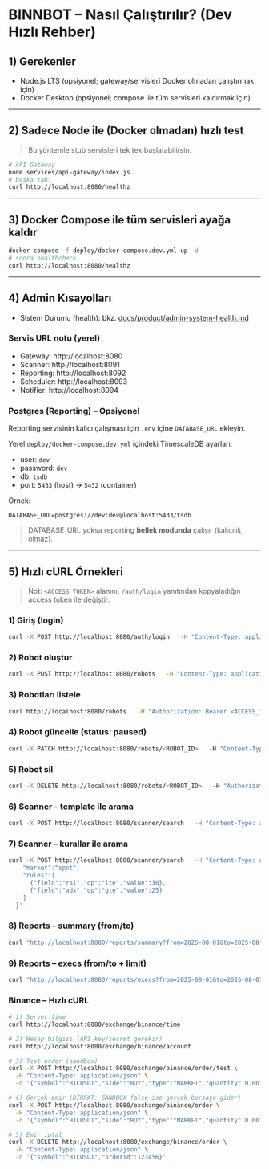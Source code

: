 # BINNBOT – Nasıl Çalıştırılır? (Dev Hızlı Rehber)

## 1) Gerekenler
- Node.js LTS (opsiyonel; gateway/servisleri Docker olmadan çalıştırmak için)
- Docker Desktop (opsiyonel; compose ile tüm servisleri kaldırmak için)

---

## 2) Sadece Node ile (Docker olmadan) hızlı test
> Bu yöntemle stub servisleri tek tek başlatabilirsin.

```bash
# API Gateway
node services/api-gateway/index.js
# başka tab:
curl http://localhost:8080/healthz
```

---

## 3) Docker Compose ile tüm servisleri ayağa kaldır
```bash
docker compose -f deploy/docker-compose.dev.yml up -d
# sonra healthcheck
curl http://localhost:8080/healthz
```

---

## 4) Admin Kısayolları
- Sistem Durumu (health): bkz. [docs/product/admin-system-health.md](./docs/product/admin-system-health.md)

### Servis URL notu (yerel)
- Gateway: http://localhost:8080
- Scanner: http://localhost:8091
- Reporting: http://localhost:8092
- Scheduler: http://localhost:8093
- Notifier: http://localhost:8094

### Postgres (Reporting) – Opsiyonel
Reporting servisinin kalıcı çalışması için `.env` içine `DATABASE_URL` ekleyin.

Yerel `deploy/docker-compose.dev.yml` içindeki TimescaleDB ayarları:
- user: `dev`
- password: `dev`
- db: `tsdb`
- port: `5433` (host) → `5432` (container)

Örnek:
```
DATABASE_URL=postgres://dev:dev@localhost:5433/tsdb
```

> DATABASE_URL yoksa reporting **bellek modunda** çalışır (kalıcılık olmaz).

---

## 5) Hızlı cURL Örnekleri

> Not: `<ACCESS_TOKEN>` alanını, `/auth/login` yanıtından kopyaladığın access token ile değiştir.

### 1) Giriş (login)
```bash
curl -X POST http://localhost:8080/auth/login   -H "Content-Type: application/json"   -d '{"email":"user@binnbot.com","password":"123456"}'
```

### 2) Robot oluştur
```bash
curl -X POST http://localhost:8080/robots   -H "Content-Type: application/json"   -H "Authorization: Bearer <ACCESS_TOKEN>"   -d '{"symbol":"BTCUSDT","side":"buy"}'
```

### 3) Robotları listele
```bash
curl http://localhost:8080/robots   -H "Authorization: Bearer <ACCESS_TOKEN>"
```

### 4) Robot güncelle (status: paused)
```bash
curl -X PATCH http://localhost:8080/robots/<ROBOT_ID>   -H "Content-Type: application/json"   -H "Authorization: Bearer <ACCESS_TOKEN>"   -d '{"status":"paused"}'
```

### 5) Robot sil
```bash
curl -X DELETE http://localhost:8080/robots/<ROBOT_ID>   -H "Authorization: Bearer <ACCESS_TOKEN>"
```

### 6) Scanner – template ile arama
```bash
curl -X POST http://localhost:8080/scanner/search   -H "Content-Type: application/json"   -H "Authorization: Bearer <ACCESS_TOKEN>"   -d '{"market":"spot","template":"trend-strong"}'
```

### 7) Scanner – kurallar ile arama
```bash
curl -X POST http://localhost:8080/scanner/search   -H "Content-Type: application/json"   -H "Authorization: Bearer <ACCESS_TOKEN>"   -d '{
    "market":"spot",
    "rules":[
      {"field":"rsi","op":"lte","value":30},
      {"field":"adx","op":"gte","value":25}
    ]
  }'
```

### 8) Reports – summary (from/to)
```bash
curl "http://localhost:8080/reports/summary?from=2025-08-01&to=2025-08-07"   -H "Authorization: Bearer <ACCESS_TOKEN>"
```

### 9) Reports – execs (from/to + limit)
```bash
curl "http://localhost:8080/reports/execs?from=2025-08-01&to=2025-08-07&limit=100"   -H "Authorization: Bearer <ACCESS_TOKEN>"
```
### Binance – Hızlı cURL
```bash
# 1) Server time
curl http://localhost:8080/exchange/binance/time

# 2) Hesap bilgisi (API key/secret gerekir)
curl http://localhost:8080/exchange/binance/account

# 3) Test order (sandbox)
curl -X POST http://localhost:8080/exchange/binance/order/test \
  -H "Content-Type: application/json" \
  -d '{"symbol":"BTCUSDT","side":"BUY","type":"MARKET","quantity":0.001}'

# 4) Gerçek emir (DİKKAT: SANDBOX false ise gerçek borsaya gider)
curl -X POST http://localhost:8080/exchange/binance/order \
  -H "Content-Type: application/json" \
  -d '{"symbol":"BTCUSDT","side":"BUY","type":"MARKET","quantity":0.001}'

# 5) Emir iptal
curl -X DELETE http://localhost:8080/exchange/binance/order \
  -H "Content-Type: application/json" \
  -d '{"symbol":"BTCUSDT","orderId":123456}'

